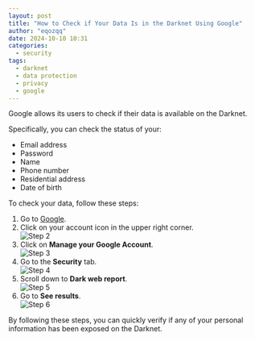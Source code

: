 ```yaml
---
layout: post
title: "How to Check if Your Data Is in the Darknet Using Google"
author: "eqozqq"
date: 2024-10-10 10:31
categories: 
  - security
tags: 
  - darknet
  - data protection
  - privacy
  - google
---
```


Google allows its users to check if their data is available on the Darknet.

Specifically, you can check the status of your:

- Email address
- Password
- Name
- Phone number
- Residential address
- Date of birth

To check your data, follow these steps:

1. Go to [Google](https://www.google.com/).
2. Click on your account icon in the upper right corner.
   <img src="{{ site.baseurl }}/assets/images/20241010_122957.jpg" alt="Step 2" style="display: block; margin: 0 auto; max-width: 100%; height: auto;">
3. Click on **Manage your Google Account**.
   <img src="{{ site.baseurl }}/assets/images/20241010123446.png" alt="Step 3" style="display: block; margin: 0 auto; max-width: 100%; height: auto;">
4. Go to the **Security** tab.
   <img src="{{ site.baseurl }}/assets/images/20241010123627.png" alt="Step 4" style="display: block; margin: 0 auto; max-width: 100%; height: auto;">
5. Scroll down to **Dark web report**.
   <img src="{{ site.baseurl }}/assets/images/20241010123723.png" alt="Step 5" style="display: block; margin: 0 auto; max-width: 100%; height: auto;">
6. Go to **See results**.
    <img src="{{ site.baseurl }}/assets/images/20241010124048.png" alt="Step 6" style="display: block; margin: 0 auto; max-width: 100%; height: auto;">

By following these steps, you can quickly verify if any of your personal information has been exposed on the Darknet.
